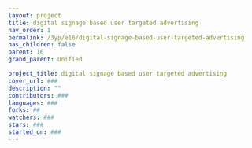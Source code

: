 ```yaml
---
layout: project
title: digital signage based user targeted advertising
nav_order: 1
permalink: /3yp/e16/digital-signage-based-user-targeted-advertising
has_children: false
parent: 16
grand_parent: Unified

project_title: digital signage based user targeted advertising
cover_url: ###
description: ""
contributors: ###
languages: ###
forks: ##
watchers: ###
stars: ###
started_on: ###
---
```

    